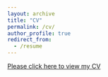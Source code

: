 ```yaml
---
layout: archive
title: "CV"
permalink: /cv/
author_profile: true
redirect_from:
  - /resume
---
```


[Please click here to view my CV](/files/zlatev_cv.pdf)

